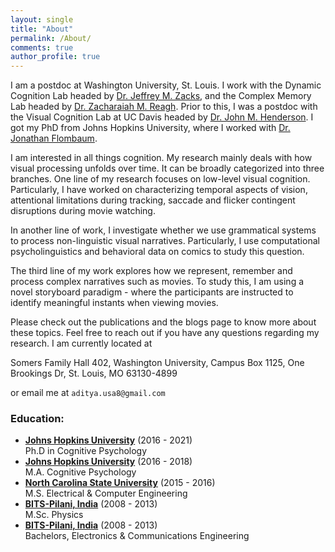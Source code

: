 ```yaml
---
layout: single
title: "About"
permalink: /About/
comments: true
author_profile: true
---
```


I am a postdoc at Washington University, St. Louis. I work with the Dynamic Cognition Lab headed by [Dr. Jeffrey M. Zacks](https://dcl.wustl.edu), and the Complex Memory Lab headed by [Dr. Zacharaiah M. Reagh](https://sites.wustl.edu/complexmemlab/). Prior to this, I was a postdoc with the Visual Cognition Lab at UC Davis headed by [Dr. John M. Henderson](https://viscoglab.ucdavis.edu/). I got my PhD from Johns Hopkins University, where I worked with [Dr. Jonathan Flombaum](https://pbs.jhu.edu/directory/jonathan-flombaum/).

I am interested in all things cognition. My research mainly deals with how visual processing unfolds over time. It can be broadly categorized into three branches. One line of my research focuses on low-level visual cognition. Particularly, I have worked on characterizing temporal aspects of vision, attentional limitations during tracking, saccade and flicker contingent disruptions during movie watching.

In another line of work, I investigate whether we use grammatical systems to process non-linguistic visual narratives. Particularly, I use computational psycholinguistics and behavioral data on comics to study this question.

The third line of my work explores how we represent, remember and process complex narratives such as movies. To study this, I am using a novel storyboard paradigm - where the participants are instructed to identify meaningful instants when viewing movies.


Please check out the publications and the blogs page to know more about these topics. Feel free to reach out if you have any questions regarding my research. I am currently located at


Somers Family Hall 402,
Washington University,
Campus Box 1125,
One Brookings Dr,
St. Louis, MO 63130-4899


or email me at `aditya.usa8@gmail.com`


### Education:
- **[Johns Hopkins University](https://www.pbs.jhu.edu)** (2016 - 2021)   
  Ph.D in Cognitive Psychology
- **[Johns Hopkins University](https://www.pbs.jhu.edu)** (2016 - 2018)   
  M.A. Cognitive Psychology
- **[North Carolina State University](https://www.ece.ncsu.edu)** (2015 - 2016)    
  M.S. Electrical & Computer Engineering
- **[BITS-Pilani, India](https://www.bits-pilani.ac.in)** (2008 - 2013)   
  M.Sc. Physics
- **[BITS-Pilani, India](https://www.bits-pilani.ac.in)** (2008 - 2013)   
  Bachelors, Electronics & Communications Engineering
